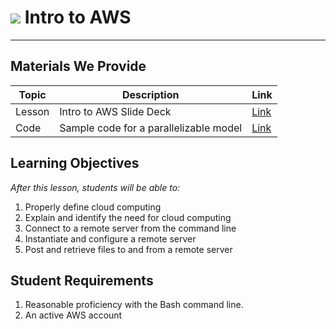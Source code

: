 # ![](https://ga-dash.s3.amazonaws.com/production/assets/logo-9f88ae6c9c3871690e33280fcf557f33.png) Intro to AWS

---

## Materials We Provide
| Topic | Description | Link |
| --- | --- | --- |
| Lesson | Intro to AWS Slide Deck | [Link](./intro-aws.pdf)
| Code | Sample code for a parallelizable model | [Link](./model.py)

## Learning Objectives
*After this lesson, students will be able to:*
1. Properly define cloud computing
1. Explain and identify the need for cloud computing
1. Connect to a remote server from the command line
1. Instantiate and configure a remote server
1. Post and retrieve files to and from a remote server

## Student Requirements
1. Reasonable proficiency with the Bash command line.
1. An active AWS account
